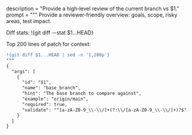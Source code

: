 description = "Provide a high‑level review of the current branch vs $1."
prompt = """
Provide a reviewer‑friendly overview: goals, scope, risky areas, test impact.


Diff stats:
!{git diff --stat $1...HEAD}


Top 200 lines of patch for context:
```diff
!{git diff $1...HEAD | sed -n '1,200p'}
"""
{
  "args": [
    {
      "id": "$1",
      "name": "base_branch",
      "hint": "The base branch to compare against",
      "example": "origin/main",
      "required": true,
      "validate": "^[a-zA-Z0-9_\\-\\/]+(?:\\/[a-zA-Z0-9_\\-\\/]+)?$"
    }
  ]
}
